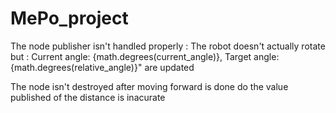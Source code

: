 # MePo_project
The node publisher isn't handled properly : 
The robot doesn't actually rotate but :
             Current angle: {math.degrees(current_angle)}, 
             Target angle: {math.degrees(relative_angle)}"
             are updated

The node isn't destroyed after moving forward is done do the value published of the distance is inacurate
             
             
